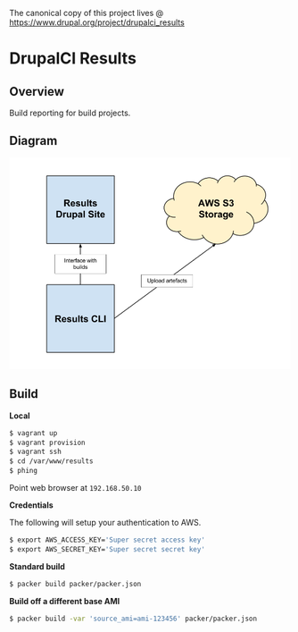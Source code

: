 The canonical copy of this project lives @ https://www.drupal.org/project/drupalci_results

DrupalCI Results
================

## Overview

Build reporting for build projects.


## Diagram

![Diagram](docs/diagram.png "Diagram")

## Build

**Local**

```bash
$ vagrant up
$ vagrant provision
$ vagrant ssh
$ cd /var/www/results
$ phing
```
Point web browser at `192.168.50.10`

**Credentials**

The following will setup your authentication to AWS.

```bash
$ export AWS_ACCESS_KEY='Super secret access key'
$ export AWS_SECRET_KEY='Super secret secret key'
```

**Standard build**

```bash
$ packer build packer/packer.json
```

**Build off a different base AMI**

```bash
$ packer build -var 'source_ami=ami-123456' packer/packer.json
```
